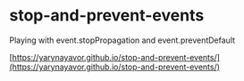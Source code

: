# stop-and-prevent-events
Playing with event.stopPropagation and event.preventDefault

[https://yarynayavor.github.io/stop-and-prevent-events/](https://yarynayavor.github.io/stop-and-prevent-events/)
